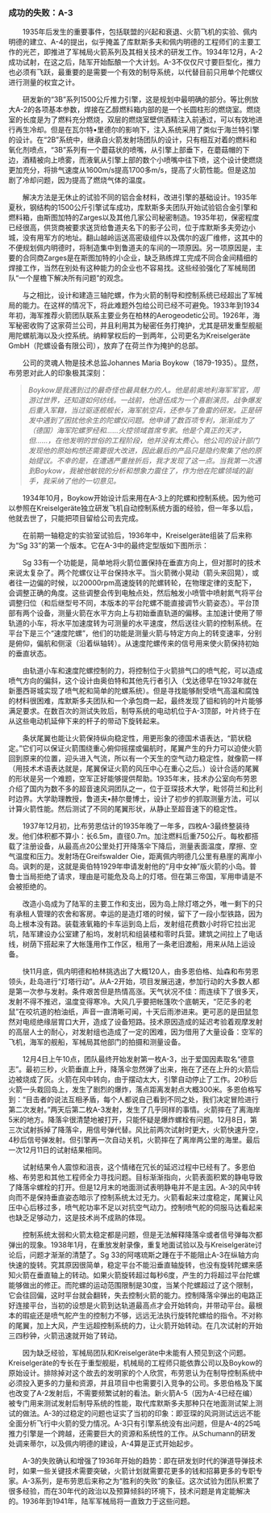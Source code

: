 ### 成功的失败：A-3

　　1935年后发生的重要事件，包括联盟的兴起和衰退、火箭飞机的实验、佩内明德的建立、A-4的提出，似乎掩盖了库默斯多夫和佩内明德的工程师们的主要工作的光芒，即推进了军械局火箭系列及其相关技术的研发工作。1934年12月，A-2成功试射，在这之后，陆军开始酝酿一个大计划。A-3不仅仅尺寸要巨型化，推力也必须有飞跃，最重要的是需要一个有效的制导系统，以代替目前只用单个陀螺仪进行测量的权宜之计。

　　研发新的“3B”系列1500公斤推力引擎，这是规划中最明确的部分。等比例放大A-2的各项基本参数，焊接在乙醇燃料箱内部的是一个长圆柱形的燃烧室。燃烧室的长度是为了燃料充分燃烧，双层的燃烧室壁供酒精注入前通过，可以有效地进行再生冷却。但是在瓦尔特•里德尔的影响下，注入系统采用了类似于海兰特引擎的设计。在“2B”系统中，继承自火箭发射场团队的设计，只有相互对着的燃料和氧化剂喷点，“3B”系列有一个蘑菇状的喷嘴，从引擎上部垂下，在蘑菇帽的下边，酒精被向上喷雾，而液氧从引擎上部的数个小喷嘴中往下喷，这个设计使燃烧更加充分，将排气速度从1600m/s提高1700多m/s，提高了火箭性能。但是这加剧了冷却问题，因为提高了燃烧气体的温度。

　　解决方法是无休止的试验不同的铝合金材料，改进引擎的基础设计。1935年夏秋，钢结构的1500公斤引擎试车成功，库默斯多夫团队开始试验铝合金引擎和燃料箱，由斯图加特的Zarges以及其他几家公司秘密制造。1935年初，保密程度已经很高，供货商被要求送货给鲁道夫名下的影子公司，位于库默斯多夫旁边小城，没有用军方的地址。翻山越岭运送高密级组件以及偶尔的返厂维修，这其中的不便规划佩内明德时，将制造集中到鲁道夫的车间的一项原因。另一项原因是，主要的合同商Zarges是在斯图加特的小企业，缺乏熟练焊工完成不同合金间精细的焊接工作，当然在别处有这种能力的企业也不容易找。这些经验强化了军械局团队“一个屋檐下解决所有问题”的观念。

　　与之相比，设计和建造三轴陀螺，作为火箭的制导和控制系统已经超出了军械局的能力。在这样的情况下，将此难题外包给公司已经不可避免。1933年到1934年初，海军推荐火箭团队联系主要业务在柏林的Aerogeodetic公司。1926年，海军秘密收购了这家荷兰公司，并且利用其为秘密任务打掩护，尤其是研发重型舰艇用陀螺航海以及火控系统。纳粹掌权后的一到两年，公司更名为Kreiselgeräte GmbH（陀螺设备有限公司），放弃了在荷兰作为掩护的总部。

　　公司的灵魂人物是技术总监Johannes Maria Boykow（1879-1935）。显然，布劳恩对此人的印象极其深刻：

> *Boykow是我遇到过的最奇怪也最具魅力的人。他是前奥地利海军军官，周游过世界，还知道如何纺线。一战前，他退伍成为一个喜剧演员。战争爆发后重入军籍，当过驱逐舰舰长，海军航空兵，还参与了鱼雷的研发。正是研发中遇到了困扰他余生的陀螺仪问题。他申请了数百项专利，渐渐成为了（德国）海军陀螺罗经和……火控领域首席专家。他是个真正的天才，但……，在他发明的世俗的工程阶段，他并没有太费心。他公司的设计部门发现他的原始构想还需要很大改进，因此最后的产品只是隐约聚集了他的原始提议。不幸的是，在遭遇严重挫折后，我才发现了这一点。当我第一次遇到Boykow，我被他敏锐的分析和想象力震住了，作为他在陀螺领域的副手，我采纳了他的一切意见。*

　　1934年10月，Boykow开始设计后来用在A-3上的陀螺和控制系统。因为他可以参照在Kreiselgeräte独立研发飞机自动控制系统方面的经验，但一年多以后，他就去世了，只能把项目留给公司去完成。

　　在前期一轴稳定的实验室试验后，1936年中，Kreiselgeräte组装了后来称为“Sg 33”的第一个版本。它在A-3中的最终定型版如下图所示：

 

　　Sg 33有一个功能是，简单地将火箭位置保持在垂直方向上，但对那时的技术来说太复杂了。两个陀螺仪让平台保持水平。当火箭微小晃动（箭头来回晃），或者往一边偏的时候，以20000rpm高速旋转的陀螺转轮，在物理定律的支配下，会调整正确的角度。这些调整会传到电触点处，然后触发小喷管中喷射氮气将平台调整归位（和后继型号不同，本版本的平台陀螺不能直接调节火箭姿态）。平台顶部有两个设备，测量火箭在水平方向上与初始垂直轨道的偏移。主加速计使用了带轨道的小车，将水平加速度转为可测量的水平速度，然后送往火箭的控制系统。在平台下是三个“速度陀螺”，他们的功能是测量火箭与特定方向上的转变速率，分别是俯仰，偏航和侧滚（沿着纵轴转）。从速度陀螺传来的信号用来使火箭保持初始的垂直状态。

　　由轨道小车和速度陀螺控制的力，将控制位于火箭排气口的喷气舵，可以造成喷气方向的偏斜，这个设计由奥伯特和其他先行者引入（戈达德早在1932年就在新墨西哥城实现了喷气舵和简单的陀螺系统）。但是寻找能够耐受喷气高温和腐蚀的材料很困难，库默斯多夫团队和一个承包商一起，最终发现了钼和钨的叶片能够满足要求。在数百次的测试失败后，制导系统的电动机位于A-3顶部，叶片终于在从这些电动机延伸下来的杆子的带动下旋转起来。

　　条状尾翼也能让火箭保持纵向稳定性，用更形象的德国术语表达，“箭状稳定。”它们可以保证火箭围绕重心俯仰摇摆或偏航时，尾翼产生的升力可以迫使火箭回到原来的位置，迎头进入气流，所以有一个天生的空气动力稳定性，就像箭一样（用技术术语表达就是，尾翼保证火箭的风压中心在重心之后。）设计合适的尾翼的形状是另一个难题，空军正好能够提供帮助。1935年末，技术办公室向布劳恩介绍了国内为数不多的超音速风洞团队之一，位于亚琛技术大学，毗邻荷兰和比利时边界。大学助理教授，鲁道夫•赫尔曼博士，设计了初步的抓取测量方法，可以计算火箭性能。然后测试了不同的尾翼形状，从静止至超音速下的稳定性。

　　1937年12月初，比布劳恩估计的1935年晚了一年多，四枚A-3最终整装待发。他们体积都不算小：长6.5m，直径0.7m。加注燃料后重750公斤。每枚都搭载了注册设备，从最高点20公里处打开降落伞下降后，测量表面温度，摩擦、空气温度和压力。发射场在Greifswalder Oie，距离佩内明德几公里有悬崖的离岸小岛。讽刺的是，这就是奥伯特1929年申请发射他的“月中女神”版火箭的小岛。普鲁士当局拒绝了请求，理由是可能危及岛上的灯塔。但在第三帝国，军用申请是不会被拒绝的。

　　改造小岛成为了陆军的主要工作和支出，因为岛上除灯塔之外，唯一剩下的只有承租人管理的农舍和客房。幸运的是造灯塔的时候，留下了一段小型铁路，因为岛上根本没有路。装载液氧箱的卡车运到岛上后，发射组花费数小时将它拉出泥坑，陆军建设办公室建了船坞，发射坑和组装楼和零时兵营。建筑之间拉上了电话线，树荫下搭起来了大帐篷用作工作区，租用了一条老旧渡船，用来从陆上运设备。

　　快11月底，佩内明德和柏林挑选出了大概120人，由多恩伯格、灿森和布劳恩领头，赴岛进行“灯塔行动”。从A-2开始，项目发展迅速，参加行动的大多数人都是第一次参与发射。条件艰苦但是热情高涨。天气状况不佳：雨连续下了很多天，发射不得不推迟，温度变得寒冷。大风几乎要把帐篷吹个底朝天，“茫茫多的老鼠”在咬坑道的柏油纸，声音一直清晰可闻，十天后雨渗进来。更可恶的是田鼠忽然对电缆绝缘层胃口大开，造成了设备短路。技术原因造成的延迟考验着观摩发射的高层人士的耐心，对发射组也造成了一定的困难，因为借用了大量设备：空军的飞机，海军的舰船，军械局其他部门的拍摄和测量设备。

　　12月4日上午10点，团队最终开始发射第一枚A-3，出于爱国因素取名“德意志”。最初三秒，火箭垂直上升，降落伞忽然弹了出来，拖在了还在上升的火箭后边被烧成了灰。火箭在风中转向，由于摆动太大，引擎自动停止了工作。20秒后火箭一头栽回岛上，发生了剧烈的爆炸，落点距离发射点大概300米。多恩伯格写到：“目击者的说法互相矛盾，每个人都说自己看到不同之处，我们决定冒险进行第二次发射。”两天后第二枚A-3发射，发生了几乎同样的事情。火箭摔在了离海岸5米的地方。降落伞很清楚地被打开，只能怀疑是爆炸螺栓有问题。12月8日，第三次试射拆掉了降落伞，用信号弹代替。风比前两次试射时更大，火箭快速升空，4秒后信号弹发射。但引擎再一次自动关机，火箭摔在了离岸两公里的海里。最后一次12月11日的试射结果相同。

　　试射结果令人震惊和沮丧，这个情绪在冗长的延迟过程中已经有了。多恩伯格、布劳恩和其他工程师全力寻找问题。目标渐渐指向，火箭表面积累的静电导致了降落伞螺栓的打开。但是12月末的地面测试表明静电并不是主因。A-3的风中转向而不是保持垂直姿态暗示了控制系统太过无力。火箭看起来过度稳定，尾翼让风压中心后移过多，喷气舵功率不足以对抗空气动力。控制喷气舵的伺服马达看起来也缺乏足够动力，这是技术尚不成熟的体现。

　　控制系统太弱和火箭太稳定都是问题，但是无法解释降落伞或者信号弹每次都弹出的现象。1938年1月，在重放发射录像，重复地面试验以及与Kreiselgeräte讨论后，问题才渐渐的清楚了。Sg 33的阿喀琉斯之踵在于不能阻止A-3在纵轴方向快速的旋转。究其原因很简单，稳定平台不能沿垂直轴旋转，也没有旋转陀螺来感知火箭在垂直轴上的转动。如果火箭旋转超过每秒6度，产生的力将超过平台陀螺能够做出的修正。而陀螺的运动范围限制是30度，当某个陀螺超过了这个限制，它会往回偏，这时平台就会翻转，失去控制火箭的能力。控制降落伞弹出的电路正好连接平台，当初的设想是火箭到达轨道最高点才会开始转向，并带动平台。最根本的瑕疵还是喷气舵产生的控制力不够，远远无法执行旋转陀螺给的指令。不对称的尾翼，加上大风，产生远超控制系统的力，让火箭开始转动。在几次试射的开始三四秒钟，火箭迅速就开始了转动。

　　因为缺乏经验，军械局团队和Kreiselgeräte中未能有人预见到这个问题。Kreiselgeräte的专长在于重型舰艇，机械局的工程师只能依靠公司以及Boykow的原始设计。排除掉对这个故去的发明家的个人欣赏，布劳恩认为在制导控制系统中必须投入更多的力量和资源，并且项目中也需要引入竞争的公司。多恩伯格及下属也改变了A-2发射后，不需要频繁试射的看法。新火箭A-5（因为A-4已经在编）被专门用来测试发射后制导系统的性能，取代库默斯多夫那种只在地面测试架上测试的做法。A-3的过稳定的问题也证实了当初的印象：即亚琛的风洞测试远远不能全面分析飞行中火箭的受力情况。A-3只有引擎系统没有出问题，但是A-4的25吨推力引擎是一个跨越，还需要巨大的资源和系统性的工作。从Schumann的研发处调来蒂尔，以及佩内明德的建设，A-4算是正式开始起步。

　　A-3的失败确认和增强了1936年开始的趋势：即在研发划时代的弹道导弹技术时，如果一些关键技术需要突破，火箭计划就需要花更多的钱和招募更多的专职专家。A-3系列，是布劳恩后来称之为“胜利的失败”的象征。这次试验为团队积累了很多经验，而在30年代的政治以及预算倾斜的环境下，技术问题是肯定能解决的。1936年到1941年，陆军军械局将一直致力于这些问题。
